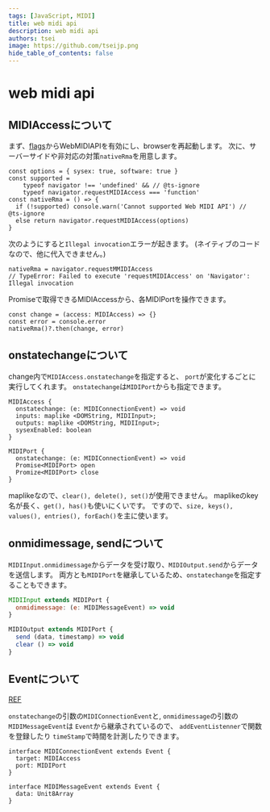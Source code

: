 ```yaml
---
tags: [JavaScript, MIDI]
title: web midi api
description: web midi api
authors: tsei
image: https://github.com/tseijp.png
hide_table_of_contents: false
---
```


# web midi api

<!--truncate-->

## MIDIAccessについて

まず、[flags][flags]からWebMIDIAPIを有効にし、browserを再起動します。
次に、サーバーサイドや非対応の対策`nativeRma`を用意します。

[flags]: chrome://flags

```tsx
const options = { sysex: true, software: true }
const supported =
    typeof navigator !== 'undefined' && // @ts-ignore
    typeof navigator.requestMIDIAccess === 'function'
const nativeRma = () => {
  if (!supported) console.warn('Cannot supported Web MIDI API') // @ts-ignore
  else return navigator.requestMIDIAccess(options)
}
```

次のようにすると`Illegal invocation`エラーが起きます。
(ネイティブのコードなので、他に代入できません。)

```tsx
nativeRma = navigator.requestMMIDIAccess
// TypeError: Failed to execute 'requestMIDIAccess' on 'Navigator': Illegal invocation
```

Promiseで取得できるMIDIAccessから、各MIDIPortを操作できます。

```tsx
const change = (access: MIDIAccess) => {}
const error = console.error
nativeRma()?.then(change, error)
```

## onstatechangeについて

change内で`MIDIAccess.onstatechange`を指定すると、
`port`が変化するごとに実行してくれます。
`onstatechange`は`MIDIPort`からも指定できます。

```tsx
MIDIAccess {
  onstatechange: (e: MIDIConnectionEvent) => void
  inputs: maplike <DOMString, MIDIInput>;
  outputs: maplike <DOMString, MIDIInput>;
  sysexEnabled: boolean
}

MIDIPort {
  onstatechange: (e: MIDIConnectionEvent) => void
  Promise<MIDIPort> open
  Promize<MIDIPort> close
}
```

maplikeなので、`clear(), delete(), set()`が使用できません。
maplikeのkey名が長く、`get(), has()`も使いにくいです。
ですので、`size, keys(), values(), entries(), forEach()`を主に使います。

## onmidimessage, sendについて

`MIDIInput.onmidimessage`からデータを受け取り、`MIDIOutput.send`からデータを送信します。
両方とも`MIDIPort`を継承しているため、`onstatechange`を指定することもできます。

```jsx
MIDIInput extends MIDIPort {
  onmidimessage: (e: MIDIMessageEvent) => void
}

MIDIOutput extends MIDIPort {
  send (data, timestamp) => void
  clear () => void
}
```

## Eventについて

[REF][msg]

[msg]: https://www.midi.org/midi-articles/about-midi-part-3-midi-messages

`onstatechange`の引数の`MIDIConnectionEvent`と,
`onmidimessage`の引数の`MIDIMessageEvent`は
`Event`から継承されているので、
`addEventListenner`で関数を登録したり
`timeStamp`で時間を計測したりできます。

```tsx
interface MIDIConnectionEvent extends Event {
  target: MIDIAccess
  port: MIDIPort
}

interface MIDIMessageEvent extends Event {
  data: Unit8Array
}
```
